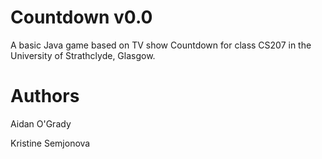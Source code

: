 Countdown v0.0
==============

A basic Java game based on TV show Countdown for class CS207 in the University of Strathclyde, Glasgow.

Authors
=======

Aidan O'Grady

Kristine Semjonova

